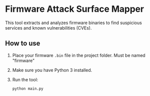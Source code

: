 # Firmware Attack Surface Mapper

This tool extracts and analyzes firmware binaries to find suspicious services and known vulnerabilities (CVEs).

## How to use

1. Place your firmware `.bin` file in the project folder. Must be named "firmware"
2. Make sure you have Python 3 installed.
3. Run the tool:

   ```bash
   python main.py
